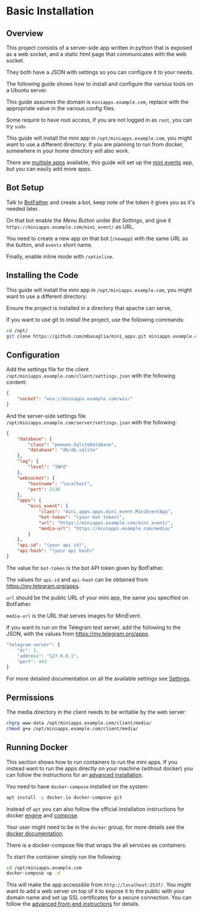 Basic Installation
==================

## Overview

This project consists of a server-side app written in python that is exposed
as a web socket, and a static html page that communicates with the web socket.

They both have a JSON with settings so you can configure it to your needs.

The following guide shows how to install and configure the various tools
on a Ubuntu server.

This guide assumes the domain is `miniapps.example.com`, replace with the
appropriate value in the various config files.

Some require to have root access, if you are not logged in as `root`, you can try `sudo`.


This guide will install the mini app in `/opt/miniapps.example.com`, you might want to use a different directory.
If you are planning to run from docker, somewhere in your home directory will also work.


There are [multiple apps](../apps/index.md) available, this guide will set up
the [mini events](../apps/mini_event.md) app, but you can easily add more apps.


## Bot Setup

Talk to [BotFather](https://t.me/BotFather) and create a bot, keep note of the token it gives you as it's needed later.

On that bot enable the _Menu Button_ under _Bot Settings_, and give it `https://miniapps.example.com/mini_event/` as URL.

You need to create a new app on that bot (`/newapp`) with the same URL as the button, and `events` short name.

Finally, enable inline mode with `/setinline`.


## Installing the Code

This guide will install the mini app in `/opt/miniapps.example.com`,
you might want to use a different directory.


Ensure the project is installed in a directory that apache can serve,

If you want to use git to install the project, use the following commands:
```bash
cd /opt/
git clone https://github.com/mbasaglia/mini_apps.git miniapps.example.com
```


## Configuration

Add the settings file for the client `/opt/miniapps.example.com/client/settings.json`
with the following content:

```json
{
    "socket": "wss://miniapps.example.com/wss/"
}
```

And the server-side settings file `/opt/miniapps.example.com/server/settings.json`
with the following:

```json
{
    "database": {
        "class": "peewee.SqliteDatabase",
        "database": "db/db.sqlite"
    },
    "log": {
        "level": "INFO"
    },
    "websocket": {
        "hostname": "localhost",
        "port": 2536
    },
    "apps": {
        "mini_event": {
            "class": "mini_apps.apps.mini_event.MiniEventApp",
            "bot-token": "(your bot token)",
            "url": "https://miniapps.example.com/mini_event/",
            "media-url": "https://miniapps.example.com/media/"
        }
    },
    "api-id": "(your api id)",
    "api-hash": "(your api hash)"
}
```
The value for `bot-token` is the bot API token given by BotFather.

The values for `api-id` and `api-hash` can be obtained from <https://my.telegram.org/apps>.

`url` should be the public URL of your mini app, the same you specified on BotFather.

`media-url` is the URL that serves images for MiniEvent.

If you want to run on the Telegram test server, add the following to the JSON,
with the values from <https://my.telegram.org/apps>.

```js
"telegram-server": {
    "dc": 2,
    "address": "127.0.0.1",
    "port": 443
}
```

For more detailed documentation on all the available settings see [Settings](./settings.md).


## Permissions

The media directory in the client needs to be writable by the web server:

```bash
chgrp www-data /opt/miniapps.example.com/client/media/
chmod g+w /opt/miniapps.example.com/client/media/
```


## Running Docker

This section shows how to run containers to run the mini apps.
If you instead want to run the apps directly on your machine (without docker)
you can follow the instructions for an [advanced installation](./advanced.md).


You need to have `docker-compose` installed on the system:

```bash
apt install -y docker.io docker-compose git
```

Instead of `apt` you can also follow the official installation instructions for docker
[engine](https://docs.docker.com/engine/install/) and [compose](https://docs.docker.com/compose/install/).

Your user might need to be in the `docker` group, for more details see the
[docker documentation](https://docs.docker.com/engine/install/linux-postinstall/).

There is a docker-compose file that wraps the all services as containers.

To start the container simply run the following:

```bash
cd /opt/miniapps.example.com
docker-compose up -d
```

This will make the app accessible from `http://localhost:2537/`. You might want to add a web server on top of it
to expose it to the public with your domain name and set up SSL certificates for a secure connection.
You can follow the [advanced front-end instructions](./advanced.md#front-end-apache) for details.
